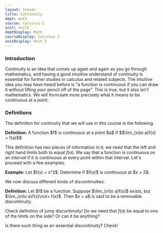 ```yaml
---
layout: lesson
title: Continuity
dept: math
course: calculus-I
unit: unit2
deptDisplay: Math
courseDisplay: Calculus I
unitDisplay: Unit 2
---
```


### Introduction

Continuity is an idea that comes up again and again as you go through mathematics, and having a good intuitive understand of continuity is essential for further studies in calculus and related subjects. The intuitive idea you may have heard before is "a function is continuous if you can draw it without lifting your pencil off of the page". This is true, but it also isn't mathematics. We will formulate more precisely what it means to be continuous at a point.

### Definitions
The definition for continuity that we will use in this course is the following.

<div class="definition">
<b>Definition:</b> A function $f$ is continuous at a point $a$ if
$$\lim_{x\to a}f(x) = f(a)$$
</div>

This definition has two pieces of information in it; we need that the left and right hand limits both to equal $f(a)$. We say that a function is continuous on an *interval* if it is continuous at every point within that interval. Let's proceed with a few examples. 

<div class="example">
<b>Example:</b> Let $f(x) = x^2$. Determine if $f(x)$ is continuous at $x = 2$. 
</div>

We now discuss different kinds of discontinuities. 

<div class="definition">
<b>Definition:</b> Let $f$ be a function. Suppose $\lim_{x\to a}f(x)$ exists, but $\lim_{x\to a}f(x)\not= f(x)$. Then $x = a$ is said to be a removable discontinuity. 

Check definition of jump discontinuity! Do we need that $f(a)$ be equal to one of the limits on the side? Or can it be anything?

Is there such thing as an essential discontinuity? Check!







